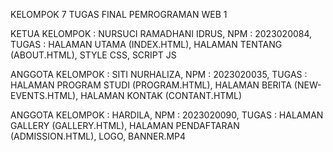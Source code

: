 KELOMPOK 7 TUGAS FINAL PEMROGRAMAN WEB 1

KETUA KELOMPOK : NURSUCI RAMADHANI IDRUS, NPM : 2023020084, TUGAS : HALAMAN UTAMA (INDEX.HTML), HALAMAN TENTANG (ABOUT.HTML), STYLE CSS, SCRIPT JS

ANGGOTA KELOMPOK : SITI NURHALIZA, NPM : 2023020035, TUGAS : HALAMAN PROGRAM STUDI (PROGRAM.HTML), HALAMAN BERITA (NEW-EVENTS.HTML), HALAMAN KONTAK (CONTANT.HTML)

ANGGOTA KELOMPOK : HARDILA, NPM : 2023020090, TUGAS : HALAMAN GALLERY (GALLERY.HTML), HALAMAN PENDAFTARAN (ADMISSION.HTML), LOGO, BANNER.MP4

